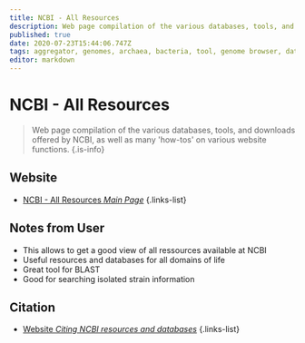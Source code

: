 ```yaml
---
title: NCBI - All Resources
description: Web page compilation of the various databases, tools, and downloads offered by NCBI, as well as many 'how-tos' on various website functions.
published: true
date: 2020-07-23T15:44:06.747Z
tags: aggregator, genomes, archaea, bacteria, tool, genome browser, data capture, resource center, database, browser, eukaryota, library
editor: markdown
---
```


# NCBI - All Resources

> Web page compilation of the various databases, tools, and downloads offered by NCBI, as well as many 'how-tos' on various website functions.
{.is-info}



## Website
- [NCBI - All Resources *Main Page*](https://www.ncbi.nlm.nih.gov/guide/all/#howto)
{.links-list}

## Notes from User
- This allows to get a good view of all ressources available at NCBI
- Useful resources and databases for all domains of life
- Great tool for BLAST
- Good for searching isolated strain information 

## Citation

- [Website *Citing NCBI resources and databases*](https://support.nlm.nih.gov/knowledgebase/article/KA-03391/en-us) 
{.links-list}
